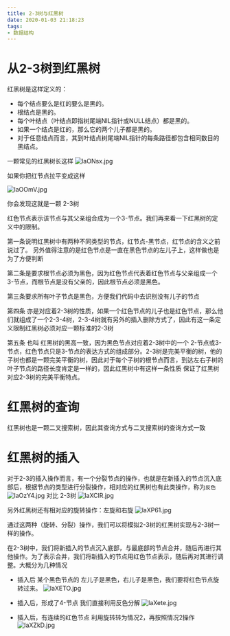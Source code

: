 ```yaml
---
title: 2-3树与红黑树
date: 2020-01-03 21:18:23
tags:
- 数据结构
---
```

# 从2-3树到红黑树 
红黑树是这样定义的：
- 每个结点要么是红的要么是黑的。  
- 根结点是黑的。  
- 每个叶结点（叶结点即指树尾端NIL指针或NULL结点）都是黑的。  
- 如果一个结点是红的，那么它的两个儿子都是黑的。  
- 对于任意结点而言，其到叶结点树尾端NIL指针的每条路径都包含相同数目的黑结点。 

一颗常见的红黑树长这样
![laONsx.jpg](https://s2.ax1x.com/2020/01/03/laONsx.jpg)

如果你把红节点拉平变成这样

![laOOmV.jpg](https://s2.ax1x.com/2020/01/03/laOOmV.jpg)

你会发现这就是一颗 2-3树

红色节点表示该节点与其父亲组合成为一个3-节点。我们再来看一下红黑树的定义中的限制。

第一条说明红黑树中有两种不同类型的节点，红节点-黑节点，红节点的含义之前说过了。 另外值得注意的是红色节点是一直在黑色节点的左儿子上，这样做也是为了方便判断

第二条是要求根节点必须为黑色，因为红色节点代表着红色节点与父亲组成一个3-节点，而根节点是没有父亲的，因此根节点必须是黑色。

第三条要求所有叶子节点是黑色，方便我们代码中去识别没有儿子的节点

第四条 亦是对应着2-3树的性质，如果一个红色节点的儿子也是红色节点，那么他们就组成了一个2-3-4树，2-3-4树就有另外的插入删除方式了，因此有这一条定义限制红黑树必须对应一颗标准的2-3树

第五条 也叫 红黑树的黑高一致，因为黑色节点对应着2-3树中的一个 2-节点或3-节点，红色节点只是3-节点的表达方式的组成部分。2-3树是完美平衡的树，他的子树也都是一颗完美平衡的树，因此对于每个子树的根节点而言，到达左右子树的叶子节点的路径长度肯定是一样的，因此红黑树中有这样一条性质 保证了红黑树对应2-3树的完美平衡特点。

# 红黑树的查询
红黑树也是一颗二叉搜索树，因此其查询方式与二叉搜索树的查询方式一致

# 红黑树的插入
对于2-3的插入操作而言，有一个分裂节点的操作，也就是在新插入的节点沉入底部后，根据节点的类型进行分裂操作，相对应的红黑树也有此类操作，称为`反色`
![laOzY4.jpg](https://s2.ax1x.com/2020/01/03/laOzY4.jpg)
对比 2-3树
![laXClR.jpg](https://s2.ax1x.com/2020/01/03/laXClR.jpg)

另外红黑树还有相对应的旋转操作：左旋和右旋
![laXP61.jpg](https://s2.ax1x.com/2020/01/03/laXP61.jpg)

通过这两种（旋转、分裂）操作，我们可以将模拟2-3树的红黑树实现与2-3树一样的操作。

在2-3树中，我们将新插入的节点沉入底部，与最底部的节点合并，随后再进行其他操作。为了表示合并，我们将新插入的节点用红色节点表示，随后再对其进行调整。大概分为几种情况


- 插入后 某个黑色节点的 左儿子是黑色，右儿子是黑色，我们要将红色节点旋转过来。
![laXETO.jpg](https://s2.ax1x.com/2020/01/03/laXETO.jpg)

- 插入后，形成了4-节点
我们直接利用反色分解
![laXete.jpg](https://s2.ax1x.com/2020/01/03/laXete.jpg)

- 插入后，有连续的红色节点
利用旋转转为情况2，再按照情况2操作
![laXZkD.jpg](https://s2.ax1x.com/2020/01/03/laXZkD.jpg)






